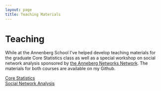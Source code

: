 ```yaml
---
layout: page
title: Teaching Materials
---
```

# Teaching

While at the Annenberg School I've helped develop teaching materials for the graduate Core Statistics class as well as a special workshop on social network analysis sponsored by [the Anneberg Networks Network](usc.edu/ann). The materials for both courses are available on my Github.

[Core Statistics](https://github.com/joshuaaclark/Comm550-R)   
[Social Network Analysis](https://github.com/joshuaaclark/SNAinRworkshop)
